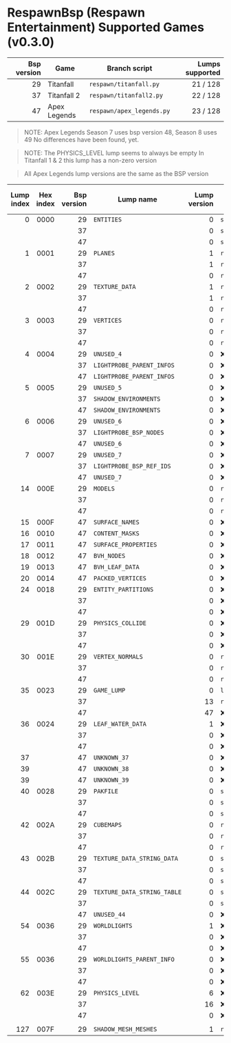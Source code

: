 # RespawnBsp (Respawn Entertainment) Supported Games (v0.3.0)
| Bsp version | Game | Branch script | Lumps supported |
| -: | --------------------- | ------------------------- | -------: |
| 29 | Titanfall             | `respawn/titanfall.py`    | 21 / 128 |
| 37 | Titanfall 2           | `respawn/titanfall2.py`   | 22 / 128 |
| 47 | Apex Legends          | `respawn/apex_legends.py` | 23 / 128 |

> NOTE: Apex Legends Season 7 uses bsp version 48, Season 8 uses 49
No differences have been found, yet.

> NOTE: The PHYSICS_LEVEL lump seems to always be empty
In Titanfall 1 & 2 this lump has a non-zero version

> All Apex Legends lump versions are the same as the BSP version

| Lump index | Hex index | Bsp version | Lump name | Lump version | LumpClass | % of struct mapped |
| --: | :--: | -: | --------------------------- | -: | ---------------------------------- | ---: |
|   0 | 0000 | 29 | `ENTITIES`                  |  0 | `shared.Entities`                  | 100% |
|     |      | 37 |                             |  0 | `shared.Entities`                  | 100% |
|     |      | 47 |                             |  0 | `shared.Entities`                  | 100% |
|   1 | 0001 | 29 | `PLANES`                    |  1 | `respawn.titanfall.Plane`          | 100% |
|     |      | 37 |                             |  1 | `respawn.titanfall.Plane`          | 100% |
|     |      | 47 |                             |  0 | `respawn.titanfall.Plane`          | 100% |
|   2 | 0002 | 29 | `TEXTURE_DATA`              |  1 | `respawn.titanfall.TextureData`    | 100% |
|     |      | 37 |                             |  1 | `respawn.titanfall.TextureData`    | 100% |
|     |      | 47 |                             |  0 | `respawn.apex_legends.TextureData` |  11% |
|   3 | 0003 | 29 | `VERTICES`                  |  0 | `respawn.titanfall.Vertex`         | 100% |
|     |      | 37 |                             |  0 | `respawn.titanfall.Vertex`         | 100% |
|     |      | 47 |                             |  0 | `respawn.titanfall.Vertex`         | 100% |
|   4 | 0004 | 29 | `UNUSED_4`                  |  0 | :x:                                |   0% |
|     |      | 37 | `LIGHTPROBE_PARENT_INFOS`   |  0 | :x:                                |   0% |
|     |      | 47 | `LIGHTPROBE_PARENT_INFOS`   |  0 | :x:                                |   0% |
|   5 | 0005 | 29 | `UNUSED_5`                  |  0 | :x:                                |   0% |
|     |      | 37 | `SHADOW_ENVIRONMENTS`       |  0 | :x:                                |   0% |
|     |      | 47 | `SHADOW_ENVIRONMENTS`       |  0 | :x:                                |   0% |
|   6 | 0006 | 29 | `UNUSED_6`                  |  0 | :x:                                |   0% |
|     |      | 37 | `LIGHTPROBE_BSP_NODES`      |  0 | :x:                                |   0% |
|     |      | 47 | `UNUSED_6`                  |  0 | :x:                                |   0% |
|   7 | 0007 | 29 | `UNUSED_7`                  |  0 | :x:                                |   0% |
|     |      | 37 | `LIGHTPROBE_BSP_REF_IDS`    |  0 | :x:                                |   0% |
|     |      | 47 | `UNUSED_7`                  |  0 | :x:                                |   0% |
|  14 | 000E | 29 | `MODELS`                    |  0 | `respawn.titanfall.Model`          | 100% |
|     |      | 37 |                             |  0 | `respawn.titanfall.Model`          | 100% |
|     |      | 47 |                             |  0 | `respawn.apex_legends.Model`       |  10% |
|  15 | 000F | 47 | `SURFACE_NAMES`             |  0 | :x:                                |   0% |
|  16 | 0010 | 47 | `CONTENT_MASKS`             |  0 | :x:                                |   0% |
|  17 | 0011 | 47 | `SURFACE_PROPERTIES`        |  0 | :x:                                |   0% |
|  18 | 0012 | 47 | `BVH_NODES`                 |  0 | :x:                                |   0% |
|  19 | 0013 | 47 | `BVH_LEAF_DATA`             |  0 | :x:                                |   0% |
|  20 | 0014 | 47 | `PACKED_VERTICES`           |  0 | :x:                                |   0% |
|  24 | 0018 | 29 | `ENTITY_PARTITIONS`         |  0 | :x:                                |   0% |
|     |      | 37 |                             |  0 | :x:                                |   0% |
|     |      | 47 |                             |  0 | :x:                                |   0% |
|  29 | 001D | 29 | `PHYSICS_COLLIDE`           |  0 | :x:                                |   0% |
|     |      | 37 |                             |  0 | :x:                                |   0% |
|     |      | 47 |                             |  0 | :x:                                |   0% |
|  30 | 001E | 29 | `VERTEX_NORMALS`            |  0 | `respawn.titanfall.Vertex`         | 100% |
|     |      | 37 |                             |  0 | `respawn.titanfall.Vertex`         | 100% |
|     |      | 47 |                             |  0 | `respawn.titanfall.Vertex`         | 100% |
|  35 | 0023 | 29 | `GAME_LUMP`                 |  0 | `lumps.GameLump`                   | ---- |
|     |      | 37 |                             | 13 | `respawn.titanfall.StaticPropv13`  |  50% |
|     |      | 47 |                             | 47 | :x:                                |   0% |
|  36 | 0024 | 29 | `LEAF_WATER_DATA`           |  1 | :x:                                |   0% |
|     |      | 37 |                             |  0 | :x:                                |   0% |
|     |      | 47 |                             |  0 | :x:                                |   0% |
|  37 |      | 47 | `UNKNOWN_37`                |  0 | :x:                                |   0% |
|  39 |      | 47 | `UNKNOWN_38`                |  0 | :x:                                |   0% |
|  39 |      | 47 | `UNKNOWN_39`                |  0 | :x:                                |   0% |
|  40 | 0028 | 29 | `PAKFILE`                   |  0 | `shared.PakFile`                   | 100% |
|     |      | 37 |                             |  0 | `shared.PakFile`                   | 100% |
|     |      | 47 |                             |  0 | `shared.PakFile`                   | 100% |
|  42 | 002A | 29 | `CUBEMAPS`                  |  0 | `respawn.titanfall.Cubemap`        |  75% |
|     |      | 37 |                             |  0 | `respawn.titanfall.Cubemap`        |  75% |
|     |      | 47 |                             |  0 | `respawn.titanfall.Cubemap`        |  75% |
|  43 | 002B | 29 | `TEXTURE_DATA_STRING_DATA`  |  0 | `shared.TextureDataStringData`     | 100% |
|     |      | 37 |                             |  0 | `shared.TextureDataStringData`     | 100% |
|     |      | 47 |                             |  0 | `shared.TextureDataStringData`     | 100% |
|  44 | 002C | 29 | `TEXTURE_DATA_STRING_TABLE` |  0 | `shared.TextureDataStringTable`    | 100% |
|     |      | 37 |                             |  0 | `shared.TextureDataStringTable`    | 100% |
|     |      | 47 | `UNUSED_44`                 |  0 | :x:                                |   0% |
|  54 | 0036 | 29 | `WORLDLIGHTS`               |  1 | :x:                                |   0% |
|     |      | 37 |                             |  0 | :x:                                |   0% |
|     |      | 47 |                             |  0 | :x:                                |   0% |
|  55 | 0036 | 29 | `WORLDLIGHTS_PARENT_INFO`   |  0 | :x:                                |   0% |
|     |      | 37 |                             |  0 | :x:                                |   0% |
|     |      | 47 |                             |  0 | :x:                                |   0% |
|  62 | 003E | 29 | `PHYSICS_LEVEL`             |  6 | :x:                                |   0% |
|     |      | 37 |                             | 16 | :x:                                |   0% |
|     |      | 47 |                             |  0 | :x:                                |   0% |
|     |      |    |                             |    |                                    |      |
| 127 | 007F | 29 | `SHADOW_MESH_MESHES`        |  1 | `respawn.titanfall.ShadowMesh`     |  50% |
